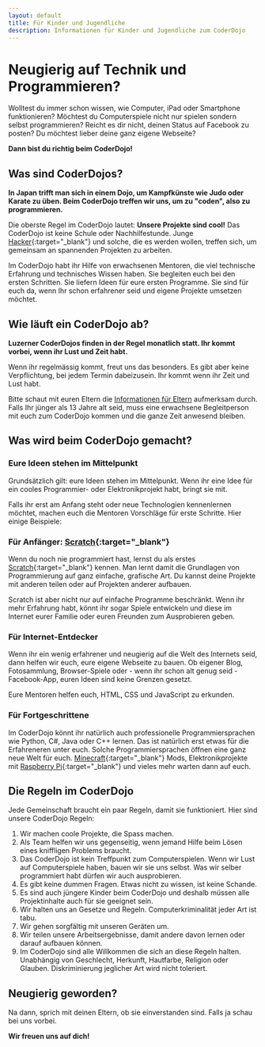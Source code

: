 ```yaml
---
layout: default
title: Für Kinder und Jugendliche
description: Informationen für Kinder und Jugendliche zum CoderDojo
---
```


# Neugierig auf Technik und Programmieren?

Wolltest du immer schon wissen, wie Computer, iPad oder Smartphone funktionieren? Möchtest du Computerspiele nicht nur spielen sondern selbst programmieren? Reicht es dir nicht, deinen Status auf Facebook zu posten? Du möchtest lieber deine ganz eigene Webseite?

**Dann bist du richtig beim CoderDojo!**


## Was sind CoderDojos?

**In Japan trifft man sich in einem Dojo, um Kampfkünste wie Judo oder Karate zu üben. Beim CoderDojo treffen wir uns, um zu "coden", also zu programmieren.**

Die oberste Regel im CoderDojo lautet: **Unsere Projekte sind cool!** Das CoderDojo ist keine Schule oder Nachhilfestunde. Junge [Hacker](https://de.wikipedia.org/wiki/Hacker#Softwareentwicklung){:target="_blank"} und solche, die es werden wollen, treffen sich, um gemeinsam an spannenden Projekten zu arbeiten.

Im CoderDojo habt ihr Hilfe von erwachsenen Mentoren, die viel technische Erfahrung und technisches Wissen haben. Sie begleiten euch bei den ersten Schritten. Sie liefern Ideen für eure ersten Programme. Sie sind für euch da, wenn Ihr schon erfahrener seid und eigene Projekte umsetzen möchtet.


## Wie läuft ein CoderDojo ab?

**Luzerner CoderDojos finden in der Regel monatlich statt. Ihr kommt vorbei, wenn ihr Lust und Zeit habt.**

Wenn ihr regelmässig kommt, freut uns das besonders. Es gibt aber keine Verpflichtung, bei jedem Termin dabeizusein. Ihr kommt wenn ihr Zeit und Lust habt.<br/>
<!--<a class="btn btn-material-luzern-blue" href="/termine.html">Nächste Termine&nbsp;...</a>-->
<!--<a class="btn btn-material-luzern-blue" href="/anmeldung.html">Zur Anmeldung&nbsp;...</a>&nbsp;-->

Bitte schaut mit euren Eltern die [Informationen für Eltern](eltern.html) aufmerksam durch. Falls Ihr jünger als 13 Jahre alt seid, muss eine erwachsene Begleitperson mit euch zum CoderDojo kommen und die ganze Zeit anwesend bleiben.


## Was wird beim CoderDojo gemacht?

### Eure Ideen stehen im Mittelpunkt

Grundsätzlich gilt: eure Ideen stehen im Mittelpunkt. Wenn ihr eine Idee für ein cooles Programmier- oder Elektronikprojekt habt, bringt sie mit.

Falls ihr erst am Anfang steht oder neue Technologien kennenlernen möchtet, machen euch die Mentoren Vorschläge für erste Schritte. Hier einige Beispiele:

### Für Anfänger: [Scratch](https://scratch.mit.edu/ "Homepage von Scratch"){:target="_blank"}

Wenn du noch nie programmiert hast, lernst du als erstes [Scratch](https://scratch.mit.edu/ "Homepage von Scratch"){:target="_blank"} kennen. Man lernt damit die Grundlagen von Programmierung auf ganz einfache, grafische Art. Du kannst deine Projekte mit anderen teilen oder auf Projekten anderer aufbauen.

Scratch ist aber nicht nur auf einfache Programme beschränkt. Wenn ihr mehr Erfahrung habt, könnt ihr sogar Spiele entwickeln und diese im Internet eurer Familie oder euren Freunden zum Ausprobieren geben.

### Für Internet-Entdecker

Wenn ihr ein wenig erfahrener und neugierig auf die Welt des Internets seid, dann helfen wir euch, eure eigene Webseite zu bauen. Ob eigener Blog, Fotosammlung, Browser-Spiele oder - wenn ihr schon alt genug seid - Facebook-App, euren Ideen sind keine Grenzen gesetzt.

Eure Mentoren helfen euch, HTML, CSS und JavaScript zu erkunden. 

### Für Fortgeschrittene

Im CoderDojo könnt ihr natürlich auch professionelle Programmiersprachen wie Python, C#, Java oder C++ lernen. Das ist natürlich erst etwas für die Erfahreneren unter euch. Solche Programmiersprachen öffnen eine ganz neue Welt für euch. [Minecraft](https://minecraft.net/ "Homepage des Spiels Minecraft"){:target="_blank"} Mods, Elektronikprojekte mit [Raspberry Pi](https://www.raspberrypi.org/ "Homepage von Raspberry Pi"){:target="_blank"} und vieles mehr warten dann auf euch.

## Die Regeln im CoderDojo

Jede Gemeinschaft braucht ein paar Regeln, damit sie funktioniert. Hier sind unsere CoderDojo Regeln:

1. Wir machen coole Projekte, die Spass machen.
1. Als Team helfen wir uns gegenseitig, wenn jemand Hilfe beim Lösen eines kniffligen Problems braucht.
1. Das CoderDojo ist kein Treffpunkt zum Computerspielen. Wenn wir Lust auf Computerspiele haben, bauen wir sie uns selbst. Was wir selber programmiert habt dürfen wir auch ausprobieren.
1. Es gibt keine dummen Fragen. Etwas nicht zu wissen, ist keine Schande.
1. Es sind auch jüngere Kinder beim CoderDojo und deshalb müssen alle Projektinhalte auch für sie geeignet sein.
1. Wir halten uns an Gesetze und Regeln. Computerkriminalität jeder Art ist tabu.
1. Wir gehen sorgfältig mit unseren Geräten um.
1. Wir teilen unsere Arbeitsergebnisse, damit andere davon lernen oder darauf aufbauen können.
1. Im CoderDojo sind alle Willkommen die sich an diese Regeln halten. Unabhängig von Geschlecht, Herkunft, Hautfarbe, Religion oder Glauben. Diskriminierung jeglicher Art wird nicht toleriert.


## Neugierig geworden?

Na dann, sprich mit deinen Eltern, ob sie einverstanden sind. Falls ja schau bei uns vorbei.<br/>

**Wir freuen uns auf dich!**
